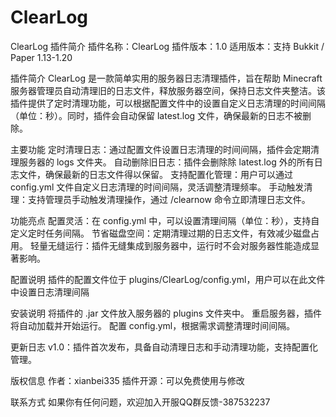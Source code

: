 # ClearLog
ClearLog 插件简介
插件名称：ClearLog
插件版本：1.0
适用版本：支持 Bukkit / Paper 1.13-1.20

插件简介
ClearLog 是一款简单实用的服务器日志清理插件，旨在帮助 Minecraft 服务器管理员自动清理旧的日志文件，释放服务器空间，保持日志文件夹整洁。该插件提供了定时清理功能，可以根据配置文件中的设置自定义日志清理的时间间隔（单位：秒）。同时，插件会自动保留 latest.log 文件，确保最新的日志不被删除。

主要功能
定时清理日志：通过配置文件设置日志清理的时间间隔，插件会定期清理服务器的 logs 文件夹。
自动删除旧日志：插件会删除除 latest.log 外的所有日志文件，确保最新的日志文件得以保留。
支持配置化管理：用户可以通过 config.yml 文件自定义日志清理的时间间隔，灵活调整清理频率。
手动触发清理：支持管理员手动触发清理操作，通过 /clearnow 命令立即清理日志文件。

功能亮点
配置灵活：在 config.yml 中，可以设置清理间隔（单位：秒），支持自定义定时任务间隔。
节省磁盘空间：定期清理过期的日志文件，有效减少磁盘占用。
轻量无缝运行：插件无缝集成到服务器中，运行时不会对服务器性能造成显著影响。

配置说明
插件的配置文件位于 plugins/ClearLog/config.yml，用户可以在此文件中设置日志清理间隔

安装说明
将插件的 .jar 文件放入服务器的 plugins 文件夹中。
重启服务器，插件将自动加载并开始运行。
配置 config.yml，根据需求调整清理时间间隔。

更新日志
v1.0：插件首次发布，具备自动清理日志和手动清理功能，支持配置化管理。

版权信息
作者：xianbei335
插件开源：可以免费使用与修改

联系方式
如果你有任何问题，欢迎加入开服QQ群反馈-387532237
